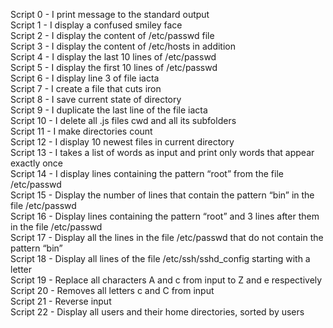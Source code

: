 Script 0 - I print message to the standard output    
Script 1 - I display a confused smiley face      
Script 2 - I display the content of /etc/passwd file    
Script 3 - I display the content of /etc/hosts in addition     
Script 4 - I display the last 10 lines of /etc/passwd    
Script 5 - I display the first 10 lines of /etc/passwd      
Script 6 - I display line 3 of file iacta      
Script 7 - I create a file that cuts iron    
Script 8 - I save current state of directory     
Script 9 - I duplicate the last line of the file iacta     
Script 10 - I delete all .js files cwd and all its subfolders    
Script 11 - I make directories count    
Script 12 - I display 10 newest files in current directory     
Script 13 - I takes a list of words as input and print only words that appear exactly once    
Script 14 - I display lines containing the pattern “root” from the file /etc/passwd     
Script 15 - Display the number of lines that contain the pattern “bin” in the file /etc/passwd     
Script 16 - Display lines containing the pattern “root” and 3 lines after them in the file /etc/passwd    
Script 17 - Display all the lines in the file /etc/passwd that do not contain the pattern “bin”    
Script 18 - Display all lines of the file /etc/ssh/sshd_config starting with a letter      
Script 19 - Replace all characters A and c from input to Z and e respectively     
Script 20 - Removes all letters c and C from input     
Script 21 - Reverse input      
Script 22 - Display all users and their home directories, sorted by users     

